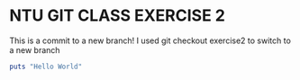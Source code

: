 # NTU GIT CLASS EXERCISE 2

This is a commit to a new branch! I used git checkout exercise2 to switch to a new branch 

```ruby
puts "Hello World"
```
